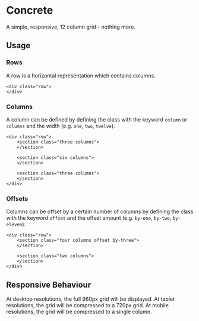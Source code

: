 #	Concrete

A simple, responsive, 12 column grid - nothing more.

##	Usage

###	Rows

A row is a horizontal representation which contains columns.

	<div class="row">
	</div>

###	Columns

A column can be defined by defining the class with the keyword `column` or `columns` and the width (e.g. `one`, `two`, `twelve`).

	<div class="row">
		<section class="three columns">
		</section>
		
		<section class="six columns">
		</section>
		
		<section class="three columns">
		</section>
	</div>

###	Offsets

Columns can be offset by a certain number of columns by defining the class with the keyword `offset` and the offset amount (e.g. `by-one`, `by-two`, `by-eleven`).

	<div class="row">
		<section class="four columns offset by-three">
		</section>
		
		<section class="two columns">
		</section>
	</div>

##	Responsive Behaviour

At desktop resolutions, the full 960px grid will be displayed. At tablet resolutions, the grid will be compressed to a 720px grid. At mobile resolutions, the grid will be compressed to a single column.